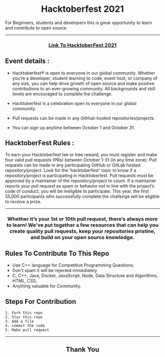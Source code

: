 

<h1 align="center"> Hacktoberfest 2021 </h1>
For Beginners, students and developers this is great opportunity to learn and contribute to open source.

***
<h3 align="center">
    <a href="https://hacktoberfest.digitalocean.com/">
        Link To HacktoberFest 2021
    </a>
</h3>

## Event details :

- Hacktoberfest® is open to everyone in our global community. Whether you’re a developer, student learning to code, event host, or company of any size, you can help drive growth of open source and make positive contributions to an ever-growing community. All backgrounds and skill levels are encouraged to complete the challenge.

- Hacktoberfest is a celebration open to everyone in our global community.
- Pull requests can be made in any GitHub-hosted repositories/projects.
- You can sign up anytime between October 1 and October 31.

## HacktoberFest Rules :

To earn your Hacktoberfest tee or tree reward, you must register and make four valid pull requests (PRs) between October 1-31 (in any time zone). Pull requests can be made in any participating GitHub or GitLab hosted repository/project. Look for the 'hacktoberfest' topic to know if a repository/project is participating in Hacktoberfest. Pull requests must be approved by a maintainer of the repository/project to count. If a maintainer reports your pull request as spam or behavior not in line with the project’s code of conduct, you will be ineligible to participate. This year, the first 55,000 participants who successfully complete the challenge will be eligible to receive a prize.
***
<h3 align="center"> Whether it’s your 1st or 10th pull request, there’s always more to learn! We’ve put together a few resources that can help you create quality pull requests, keep your repositories pristine, and build on your open source knowledge. </h3>


## Rules To Contribute To This Repo

-   Use C++ language for  Competitive Programming Questions.
-   Don't spam it will be rejected immediately
-   C, C++, Java, Docker, JavaScript, Node, Data Structure and Algorithms, HTML, CSS.
-   Anything valuable for Community.

## Steps For Contribution

    1. Fork this repo
    2. Star this repo
    3. Add a file
    4. commit the code
    5. Make pull request
***
<h2 align="center">
    <p>
        Thank You
    </p>
</h2>

